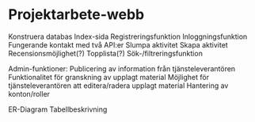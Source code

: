 # Projektarbete-webb

Konstruera databas
Index-sida
Registreringsfunktion
Inloggningsfunktion
Fungerande kontakt med två API:er
Slumpa aktivitet
Skapa aktivitet
Recensionsmöjlighet(?)
Topplista(?)
Sök-/filtreringsfunktion

Admin-funktioner:
    Publicering av information från tjänsteleverantören
    Funktionalitet för granskning av upplagt material
    Möjlighet för tjänsteleverantören att editera/radera upplagt material
    Hantering av konton/roller

ER-Diagram
Tabellbeskrivning